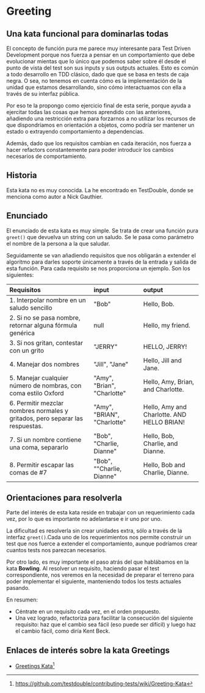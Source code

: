 # Greeting

## Una kata funcional para dominarlas todas

El concepto de función pura me parece muy interesante para Test Driven Development porque nos fuerza a pensar en un comportamiento que debe evolucionar mientas que lo único que podemos saber sobre él desde el punto de vista del test son sus inputs y sus outputs actuales. Esto es común a todo desarrollo en TDD clásico, dado que que se basa en tests de caja negra. O sea, no tenemos en cuenta cómo es la implementación de la unidad que estamos desarrollando, sino cómo interactuamos con ella a través de su interfaz pública.

Por eso te la propongo como ejercicio final de esta serie, porque ayuda a ejercitar todas las cosas que hemos aprendido con las anteriores, añadiendo una restricción extra para forzarnos a no utilizar los recursos de que dispondríamos en orientación a objetos, como podría ser mantener un estado o extrayendo comportamiento a dependencias.

Además, dado que los requisitos cambian en cada iteración, nos fuerza a hacer refactors constantemente para poder introducir los cambios necesarios de comportamiento.

## Historia

Esta kata no es muy conocida. La he encontrado en TestDouble, donde se menciona como autor a Nick Gauthier.

## Enunciado

El enunciado de esta kata es muy simple. Se trata de crear una función pura `greet()` que devuelva un string con un saludo. Se le pasa como parámetro el nombre de la persona a la que saludar.

Seguidamente se van añadiendo requisitos que nos obligarán a extender el algoritmo para darles soporte únicamente a través de la entrada y salida de esta función. Para cada requisito se nos proporciona un ejemplo. Son los siguientes:

| Requisitos | input | output |
|:----|:------|:-------|
| 1. Interpolar nombre en un saludo sencillo | "Bob"   | Hello, Bob. |
| 2. Si no se pasa nombre, retornar alguna fórmula genérica  | null  | Hello, my friend. |
| 3. Si nos gritan, contestar con un grito   | "JERRY" | HELLO, JERRY! |
| 4. Manejar dos nombres | "Jill", "Jane" | Hello, Jill and Jane. |
| 5. Manejar cualquier número de nombras, con coma estilo Oxford   | "Amy", "Brian", "Charlotte" | Hello, Amy, Brian, and Charlotte. |
| 6. Permitir mezclar nombres normales y gritados, pero separar las respuestas.  | "Amy", "BRIAN", "Charlotte" | Hello, Amy and Charlotte. AND HELLO BRIAN!|
| 7. Si un nombre contiene una coma, separarlo | "Bob", "Charlie, Dianne" | Hello, Bob, Charlie, and Dianne. |
| 8. Permitir escapar las comas de #7   | "Bob", "\"Charlie, Dianne\" | Hello, Bob and Charlie, Dianne. |

## Orientaciones para resolverla

Parte del interés de esta kata reside en trabajar con un requerimiento cada vez, por lo que es importante no adelantarse e ir uno por uno.

La dificultad es resolverla sin crear unidades extra, sólo a través de la interfaz `greet()`.Cada uno de los requerimientos nos permite construir un test que nos fuerce a extender el comportamiento, aunque podríamos crear cuantos tests nos parezcan necesarios.

Por otro lado, es muy importante el paso atrás del que hablábamos en la kata **Bowling**. Al resolver un requisito, haciendo pasar el test correspondiente, nos veremos en la necesidad de preparar el terreno para poder implementar el siguiente, manteniendo todos los tests actuales pasando. 

En resumen:

* Céntrate en un requisito cada vez, en el orden propuesto.
* Una vez logrado, refactoriza para facilitar la consecución del siguiente requisito: haz que el cambio sea fácil (eso puede ser difícil) y luego haz el cambio fácil, como diría Kent Beck.

## Enlaces de interés sobre la kata Greetings

* [Greetings Kata](https://github.com/testdouble/contributing-tests/wiki/Greeting-Kata)[^fn40]


[^fn40]: https://github.com/testdouble/contributing-tests/wiki/Greeting-Kata
